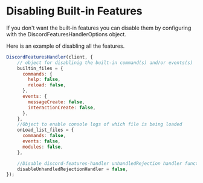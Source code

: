 # Disabling Built-in Features

If you don't want the built-in features you can disable them by configuring with the DiscordFeaturesHandlerOptions object. 

Here is an example of disabling all the features.

```javascript
DiscordFeaturesHandler(client, {
    // object for disablinig the built-in command(s) and/or events(s)
    builtin_files = {
      commands: {
        help: false,
        reload: false,
      },
      events: {
        messageCreate: false,
        interactionCreate: false,
      },
    },
    //Object to enable console logs of which file is being loaded
    onLoad_list_files = {
      commands: false,
      events: false,
      modules: false,
    },

    //Disable discord-features-handler unhandledRejection handler functions
    disableUnhandledRejectionHandler = false,
});
```
